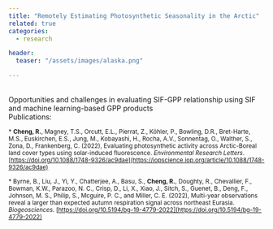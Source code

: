```yaml
---
title: "Remotely Estimating Photosynthetic Seasonality in the Arctic"
related: true
categories:
  - research

header:
  teaser: "/assets/images/alaska.png"

---
```

<br/>
Opportunities and challenges in evaluating SIF-GPP relationship using SIF and machine learning-based GPP products

<br/>
Publications:

<sub>* **Cheng, R.**, Magney, T.S., Orcutt, E.L., Pierrat, Z., Köhler, P., Bowling, D.R., Bret-Harte, M.S., Euskirchen, E.S., Jung, M., Kobayashi, H., Rocha, A.V., Sonnentag, O., Walther, S., Zona, D., Frankenberg, C.  (2022), Evaluating photosynthetic activity across Arctic-Boreal land cover types using solar-induced fluorescence. <em>Environmental Research Letters</em>. [https://doi.org/10.1088/1748-9326/ac9dae](https://iopscience.iop.org/article/10.1088/1748-9326/ac9dae)</sub>

<sub>* Byrne, B., Liu, J., Yi, Y., Chatterjee, A., Basu, S., **Cheng, R.**, Doughty, R., Chevallier, F., Bowman, K.W., Parazoo, N. C., Crisp, D., Li, X., Xiao, J., Sitch, S., Guenet, B., Deng, F., Johnson, M. S., Philip, S., Mcguire, P. C., and Miller, C. E. (2022), Multi-year observations reveal a larger than expected autumn respiration signal across northeast Eurasia. <em>Biogeosciences</em>. [https://doi.org/10.5194/bg-19-4779-2022](https://doi.org/10.5194/bg-19-4779-2022)</sub>

